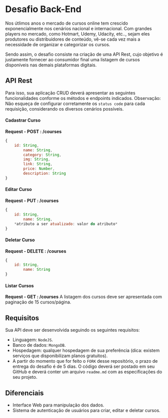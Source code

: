 # Desafio Back-End

Nos útlimos anos o mercado de cursos online tem crescido exponencialmente nos cenários nacional e internacional. Com grandes players no mercado, como Hotmart, Udemy, Udacity, etc.., sejam eles produtores ou distribuidores de conteúdo, vê-se cada vez mais a necessidade de organizar e categorizar os cursos.

Sendo assim, o desafio consiste na criação de uma API Rest, cujo objetivo é justamente fornecer ao consumidor final uma listagem de cursos disponíveis nas demais plataformas digitais.

## API Rest
Para isso, sua aplicação CRUD deverá apresentar as seguintes funcionalidades conforme os métodos e endpoints indicados.
Observação: Não esqueça de configurar corretamente os `status code` para cada requisição, considerando os diversos cenários possíveis.

#### Cadastrar Curso

**Request - POST : /courses**
```javascript
{
	id: String,
    	name: String,
    	category: String,
    	img: String,
    	link: String,
    	price: Number,
    	description: String
}
```

#### Editar Curso

**Request - PUT : /courses**
```javascript
{
	id: String,
    	name: String,
	*atributo a ser atualizado: valor do atributo*
}
```

#### Deletar Curso

**Request - DELETE : /courses**
```javascript
{
	id: String,
    	name: String
}
```

#### Listar Cursos

**Request - GET : /courses**
A listagem dos cursos deve ser apresentada com paginação de 15 cursos/página.

## Requisitos
Sua API deve ser desenvolvida seguindo os seguintes requisitos:
- Linguagem: `NodeJS`.
- Banco de dados: `MongoDB`.
- Hospedagem: qualquer hospedagem de sua preferência (dica: existem serviços que disponibilizam planos gratuitos).
- A partir do momento que for feito o `FORK` desse repositório, o prazo de entrega do desafio é de 5 dias. O código deverá ser postado em seu GitHub e deverá conter um arquivo `readme.md`  com as especificações do seu projeto.

## Diferenciais
- Interface Web para manipulação dos dados.
- Sistema de autenticação de usuários para criar, editar e deletar cursos.
